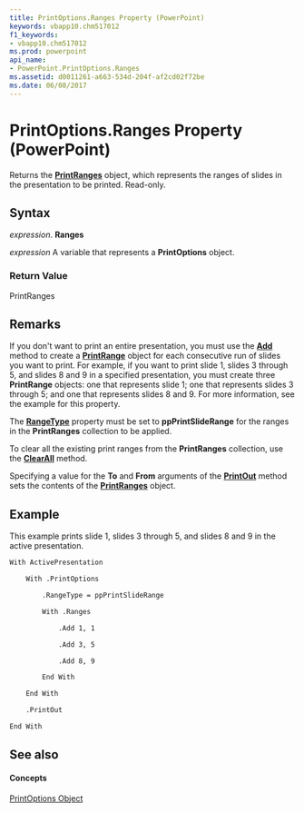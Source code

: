 ```yaml
---
title: PrintOptions.Ranges Property (PowerPoint)
keywords: vbapp10.chm517012
f1_keywords:
- vbapp10.chm517012
ms.prod: powerpoint
api_name:
- PowerPoint.PrintOptions.Ranges
ms.assetid: d0011261-a663-534d-204f-af2cd02f72be
ms.date: 06/08/2017
---
```



# PrintOptions.Ranges Property (PowerPoint)

Returns the **[PrintRanges](printranges-object-powerpoint.md)** object, which represents the ranges of slides in the presentation to be printed. Read-only.


## Syntax

 _expression_. **Ranges**

 _expression_ A variable that represents a **PrintOptions** object.


### Return Value

PrintRanges


## Remarks

If you don't want to print an entire presentation, you must use the **[Add](printranges-add-method-powerpoint.md)** method to create a **[PrintRange](printrange-object-powerpoint.md)** object for each consecutive run of slides you want to print. For example, if you want to print slide 1, slides 3 through 5, and slides 8 and 9 in a specified presentation, you must create three **PrintRange** objects: one that represents slide 1; one that represents slides 3 through 5; and one that represents slides 8 and 9. For more information, see the example for this property.

The **[RangeType](printoptions-rangetype-property-powerpoint.md)** property must be set to **ppPrintSlideRange** for the ranges in the **PrintRanges** collection to be applied.

To clear all the existing print ranges from the **PrintRanges** collection, use the **[ClearAll](printranges-clearall-method-powerpoint.md)** method.

Specifying a value for the **To** and **From** arguments of the **[PrintOut](presentation-printout-method-powerpoint.md)** method sets the contents of the **[PrintRanges](printranges-object-powerpoint.md)** object.


## Example

This example prints slide 1, slides 3 through 5, and slides 8 and 9 in the active presentation.


```vb
With ActivePresentation

    With .PrintOptions

        .RangeType = ppPrintSlideRange

        With .Ranges

            .Add 1, 1

            .Add 3, 5

            .Add 8, 9

        End With

    End With

    .PrintOut

End With
```


## See also


#### Concepts


[PrintOptions Object](printoptions-object-powerpoint.md)

